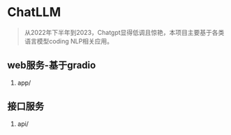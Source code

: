 # ChatLLM
> 从2022年下半年到2023，Chatgpt显得低调且惊艳，本项目主要基于各类语言模型coding NLP相关应用。

## web服务-基于gradio
1. app/

## 接口服务
1. api/